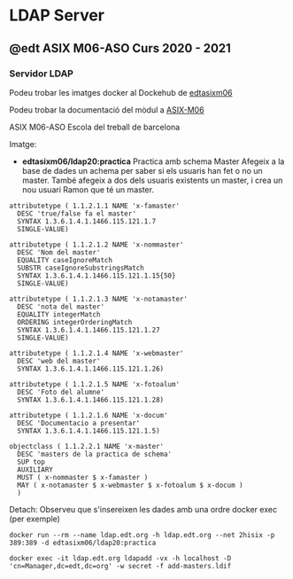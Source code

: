 # LDAP Server
## @edt ASIX M06-ASO Curs 2020 - 2021
### Servidor LDAP

Podeu trobar les imatges docker al Dockehub de [edtasixm06](https://hub.docker.com/u/edtasixm06/)

Podeu trobar la documentació del mòdul a [ASIX-M06](https://sites.google.com/site/asixm06edt/)

ASIX M06-ASO Escola del treball de barcelona

Imatge:

* **edtasixm06/ldap20:practica** Practica amb schema Master
  Afegeix a la base de dades un achema per saber si els usuaris han fet o no un master.
  També afegeix a dos dels usuaris existents un master, i crea un nou
  usuari Ramon que té un master.

```
attributetype ( 1.1.2.1.1 NAME 'x-famaster'
  DESC 'true/false fa el master'
  SYNTAX 1.3.6.1.4.1.1466.115.121.1.7
  SINGLE-VALUE)

attributetype ( 1.1.2.1.2 NAME 'x-nommaster'
  DESC 'Nom del master'
  EQUALITY caseIgnoreMatch
  SUBSTR caseIgnoreSubstringsMatch
  SYNTAX 1.3.6.1.4.1.1466.115.121.1.15{50}
  SINGLE-VALUE)

attributetype ( 1.1.2.1.3 NAME 'x-notamaster'
  DESC 'nota del master'
  EQUALITY integerMatch
  ORDERING integerOrderingMatch
  SYNTAX 1.3.6.1.4.1.1466.115.121.1.27
  SINGLE-VALUE)

attributetype ( 1.1.2.1.4 NAME 'x-webmaster'
  DESC 'web del master'
  SYNTAX 1.3.6.1.4.1.1466.115.121.1.26)

attributetype ( 1.1.2.1.5 NAME 'x-fotoalum'
  DESC 'Foto del alumne'
  SYNTAX 1.3.6.1.4.1.1466.115.121.1.28)

attributetype ( 1.1.2.1.6 NAME 'x-docum'
  DESC 'Documentacio a presentar'
  SYNTAX 1.3.6.1.4.1.1466.115.121.1.5)

objectclass ( 1.1.2.2.1 NAME 'x-master'
  DESC 'masters de la practica de schema'
  SUP top
  AUXILIARY
  MUST ( x-nommaster $ x-famaster )
  MAY ( x-notamaster $ x-webmaster $ x-fotoalum $ x-docum )
  )
```



Detach:
Observeu que s'insereixen les dades amb una ordre docker exec (per exemple)
```
docker run --rm --name ldap.edt.org -h ldap.edt.org --net 2hisix -p 389:389 -d edtasixm06/ldap20:practica 

docker exec -it ldap.edt.org ldapadd -vx -h localhost -D 'cn=Manager,dc=edt,dc=org' -w secret -f add-masters.ldif
```



